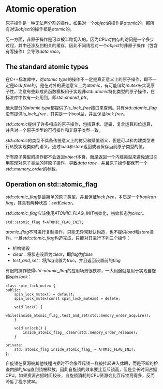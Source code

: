 # Atomic operation

原子操作是一种无法再分割的操作。如果对一个*object*的操作是*atomic*的，那所有对该*object*的操作都是*atomic*的。

另一方面，非原子操作是可以被半路切入的。因为CPU对内存的访问是一个多步过程，其中还涉及到相关的缓存，因此不同线程对一个*object*的非原子操作（包含有写操作）会导致*data race*。

## The standard atomic types

在C++标准库中，对*atomic type*的操作不一定是真正意义上的原子操作，即不一定是*lock free*的，是在对外的表达意义上为*atomic*，有可能借助*mutex*来实现原子性。注意有些非成员函数模板用于实现非*std::atomic*特化类型的原子操作，在标准库中仅有一处用到，即*std::shared_ptr*。

绝大部分的*atomic type*都提供了*is_lock_free*接口来查询。只有*std::atomic_flag*没有提供*is_lock_free*，其实是一个bool型，并且保证*lock free*。

*std::atomic*提供了许多相应的原子操作，包括算术、逻辑、复合运算和位运算，并且对一个原子类型的可行操作和非原子类型一致。

*std::atomic*的类型不具备传统意义上的拷贝和赋值语义，但是可以和内建类型进行转换实现类似的语义。通过load和store返回或者保存当前原子类型的值。

所有原子类型的操作都不会返回*object*本身，而是返回一个内建类型来避免通过引用实现对原子类型的非原子操作，导致*data race*，并且原子操作都保有一个*std::memory_order*的参数。

## Operation on std::atomic_flag

*std::atomic_flag*是最简单的原子类型，并且保证*lock free*，本质是一个*boolean flag*，其具有两种状态：*set*和*clear*。

*std::atomic_flag*应该使用*ATOMIC_FLAG_INIT*初始化，初始状态为*clear*。

    std::atomic_flag f=ATOMIC_FLAG_INIT;

*atomic_flag*不可进行复制操作，只能无异常默认构造，也不提供*load*和*store*操作。一旦*std::atomic_flag*构造完成，只能对其进行下列三个操作：

- 析构销毁
- *clear*：将状态设置为*clear*，即*flag*为*false*
- *test_and_set*：将*flag*设置为*true*，并且返回设置前的*flag*

有限的操作使得*std::atomic_flag*的应用场景很狭窄，一大用途就是用于实现自旋锁*spin lock*：

    class spin_lock_mutex { 
    public:
        spin_lock_mutex() = default;
        spin_lock_mutex(const spin_lock_mutex&) = delete;

        void lock() {
            while(inside_atomic_flag_.test_and_set(std::memory_order_acquire));
        }

        void unlock() {
            inside_atomic_flag_.clear(std::memory_order_release);
        }

    private:
        std::atomic_flag inside_atomic_flag_ = ATOMIC_FLAG_INIT;
    };

自旋锁在资源被其他线程占据时不会像互斥锁一样被挂起进入休眠，而是不断的检查内部的*flag*直到锁被释放。因此自旋锁的效率要比互斥锁高，但是会长时间占据CPU。如果资源占据时间较长，自旋锁消耗的CPU资源会比互斥锁高得多，反而降低了程序效率。



